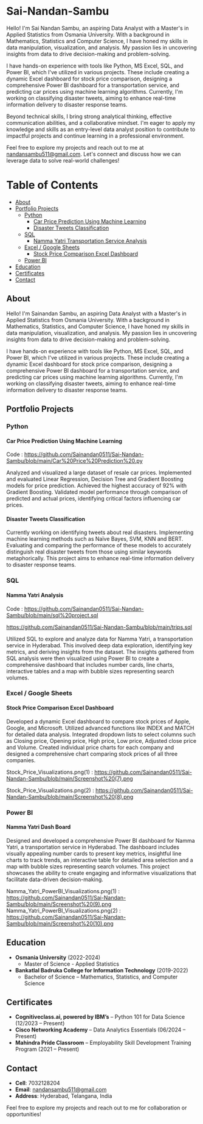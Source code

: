# Sai-Nandan-Sambu
Hello! I'm Sai Nandan Sambu, an aspiring Data Analyst with a Master's in Applied Statistics from Osmania University. With a background in Mathematics, Statistics and Computer Science, I have honed my skills in data manipulation, visualization, and analysis. My passion lies in uncovering insights from data to drive decision-making and problem-solving.

I have hands-on experience with tools like Python, MS Excel, SQL, and Power BI, which I've utilized in various projects. These include creating a dynamic Excel dashboard for stock price comparison, designing a comprehensive Power BI dashboard for a transportation service, and predicting car prices using machine learning algorithms. Currently, I'm working on classifying disaster tweets, aiming to enhance real-time information delivery to disaster response teams.

Beyond technical skills, I bring strong analytical thinking, effective communication abilities, and a collaborative mindset. I'm eager to apply my knowledge and skills as an entry-level data analyst position to contribute to impactful projects and continue learning in a professional environment.

Feel free to explore my projects and reach out to me at nandansambu511@gmail.com. Let's connect and discuss how we can leverage data to solve real-world challenges!

# Table of Contents

- [About](#about)
- [Portfolio Projects](#portfolio-projects)
  - [Python](#python)
    - [Car Price Prediction Using Machine Learning](#car-price-prediction-using-machine-learning)
    - [Disaster Tweets Classification](#disaster-tweets-classification)
  - [SQL](#sql)
    - [Namma Yatri Transportation Service Analysis](#namma-yatri-transportation-service-analysis)
  - [Excel / Google Sheets](#excel--google-sheets)
    - [Stock Price Comparison Excel Dashboard](#stock-price-comparison-excel-dashboard)
  - [Power BI](#power-bi)
- [Education](#education)
- [Certificates](#certificates)
- [Contact](#contact)

## About
Hello! I'm Sainandan Sambu, an aspiring Data Analyst with a Master's in Applied Statistics from Osmania University. With a background in Mathematics, Statistics, and Computer Science, I have honed my skills in data manipulation, visualization, and analysis. My passion lies in uncovering insights from data to drive decision-making and problem-solving.

I have hands-on experience with tools like Python, MS Excel, SQL, and Power BI, which I've utilized in various projects. These include creating a dynamic Excel dashboard for stock price comparison, designing a comprehensive Power BI dashboard for a transportation service, and predicting car prices using machine learning algorithms. Currently, I'm working on classifying disaster tweets, aiming to enhance real-time information delivery to disaster response teams.

## Portfolio Projects

### Python

#### Car Price Prediction Using Machine Learning
Code : https://github.com/Sainandan0511/Sai-Nandan-Sambu/blob/main/Car%20Price%20Prediction%20.py

Analyzed and visualized a large dataset of resale car prices. Implemented and evaluated Linear Regression, Decision Tree and Gradient Boosting models for price prediction. Achieved the highest accuracy of 92% with Gradient Boosting. Validated model performance through comparison of predicted and actual prices, identifying critical factors influencing car prices.

#### Disaster Tweets Classification
Currently working on identifying tweets about real disasters. Implementing machine learning methods such as Naïve Bayes, SVM, KNN and BERT. Evaluating and comparing the performance of these models to accurately distinguish real disaster tweets from those using similar keywords metaphorically. This project aims to enhance real-time information delivery to disaster response teams.

### SQL
#### Namma Yatri Analysis
Code : https://github.com/Sainandan0511/Sai-Nandan-Sambu/blob/main/sql%20project.sql 

https://github.com/Sainandan0511/Sai-Nandan-Sambu/blob/main/trips.sql

Utilized SQL to explore and analyze data for Namma Yatri, a transportation service in Hyderabad. This involved deep data exploration, identifying key metrics, and deriving insights from the dataset. The insights gathered from SQL analysis were then visualized using Power BI to create a comprehensive dashboard that includes number cards, line charts, interactive tables and a map with bubble sizes representing search volumes.

### Excel / Google Sheets
#### Stock Price Comparison Excel Dashboard
Developed a dynamic Excel dashboard to compare stock prices of Apple, Google, and Microsoft. Utilized advanced functions like INDEX and MATCH for detailed data analysis. Integrated dropdown lists to select columns such as Closing price, Opening price, High price, Low price, Adjusted close price and Volume. Created individual price charts for each company and designed a comprehensive chart comparing stock prices of all three companies.

 Stock_Price_Visualizations.png(1) : https://github.com/Sainandan0511/Sai-Nandan-Sambu/blob/main/Screenshot%20(7).png

 Stock_Price_Visualizations.png(2) : https://github.com/Sainandan0511/Sai-Nandan-Sambu/blob/main/Screenshot%20(8).png


### Power BI

#### Namma Yatri Dash Board 
Designed and developed a comprehensive Power BI dashboard for Namma Yatri, a transportation service in Hyderabad. The dashboard includes visually appealing number cards to present key metrics, insightful line charts to track trends, an interactive table for detailed area selection and a map with bubble sizes representing search volumes. This project showcases the ability to create engaging and informative visualizations that facilitate data-driven decision-making. 

 Namma_Yatri_PowerBI_Visualizations.png(1) : https://github.com/Sainandan0511/Sai-Nandan-Sambu/blob/main/Screenshot%20(9).png
 Namma_Yatri_PowerBI_Visualizations.png(2) : https://github.com/Sainandan0511/Sai-Nandan-Sambu/blob/main/Screenshot%20(10).png


## Education
- **Osmania University** (2022-2024)
  - Master of Science - Applied Statistics
- **Bankatlal Badruka College for Information Technology** (2019-2022)
  - Bachelor of Science – Mathematics, Statistics, and Computer Science

## Certificates
- **Cognitiveclass.ai, powered by IBM’s** – Python 101 for Data Science (12/2023 – Present)
- **Cisco Networking Academy** – Data Analytics Essentials (06/2024 – Present)
- **Mahindra Pride Classroom** – Employability Skill Development Training Program (2021 – Present)

## Contact
- **Cell**: 7032128204
- **Email**: nandansambu511@gmail.com
- **Address**: Hyderabad, Telangana, India

Feel free to explore my projects and reach out to me for collaboration or opportunities!
